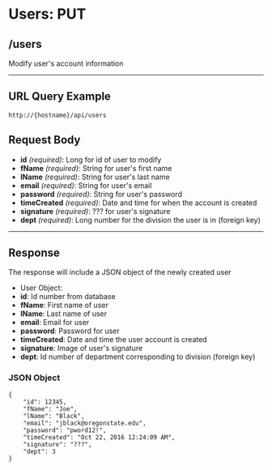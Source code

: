 # Users: PUT

## /users

Modify user's account information

---

## URL Query Example

```
http://{hostname}/api/users
```

## Request Body

- **id** *(required)*: Long for id of user to modify
- **fName** *(required)*: String for user's first name
- **lName** *(required)*: String for user's last name
- **email** *(required)*: String for user's email
- **password** *(required)*: String for user's password
- **timeCreated** *(required)*: Date and time for when the account is created
- **signature** *(required)*: ??? for user's signature
- **dept** *(required)*: Long number for the division the user is in (foreign key)

---

## Response

The response will include a JSON object of the newly created user

- User Object:
 - **id**: Id number from database
 - **fName**: First name of user
 - **lName**: Last name of user
 - **email**: Email for user
 - **password**: Password for user
 - **timeCreated**: Date and time the user account is created
 - **signature**: Image of user's signature
 - **dept**: Id number of department corresponding to division (foreign key)


### JSON Object

```
{
	"id": 12345,
	"fName": "Joe",
	"lName": "Black",
	"email": "jblack@oregonstate.edu",
	"password": "pword12!",
	"timeCreated": "Oct 22, 2016 12:24:09 AM",
	"signature": "???",
	"dept": 3
}
```